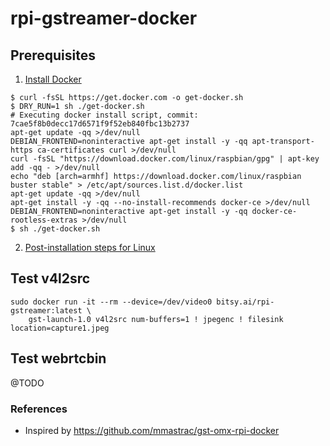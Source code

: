 # rpi-gstreamer-docker

## Prerequisites 

1. [Install Docker](https://docs.docker.com/engine/install/debian/#install-using-the-convenience-script)

```
$ curl -fsSL https://get.docker.com -o get-docker.sh
$ DRY_RUN=1 sh ./get-docker.sh
# Executing docker install script, commit: 7cae5f8b0decc17d6571f9f52eb840fbc13b2737
apt-get update -qq >/dev/null
DEBIAN_FRONTEND=noninteractive apt-get install -y -qq apt-transport-https ca-certificates curl >/dev/null
curl -fsSL "https://download.docker.com/linux/raspbian/gpg" | apt-key add -qq - >/dev/null
echo "deb [arch=armhf] https://download.docker.com/linux/raspbian buster stable" > /etc/apt/sources.list.d/docker.list
apt-get update -qq >/dev/null
apt-get install -y -qq --no-install-recommends docker-ce >/dev/null
DEBIAN_FRONTEND=noninteractive apt-get install -y -qq docker-ce-rootless-extras >/dev/null
$ sh ./get-docker.sh
```
2. [Post-installation steps for Linux](https://docs.docker.com/engine/install/linux-postinstall/)


## Test v4l2src 


```
sudo docker run -it --rm --device=/dev/video0 bitsy.ai/rpi-gstreamer:latest \
    gst-launch-1.0 v4l2src num-buffers=1 ! jpegenc ! filesink location=capture1.jpeg
```

## Test webrtcbin

@TODO

### References

* Inspired by https://github.com/mmastrac/gst-omx-rpi-docker
